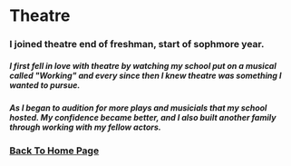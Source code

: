 # Theatre
### I joined theatre end of freshman, start of sophmore year.
##### I first fell in love with theatre by watching my school put on a musical called "Working" and every since then I knew theatre was something I wanted to pursue.
##### As I began to audition for more plays and musicials that my school hosted. My confidence became better, and I also built another family through working with my fellow actors.


### [Back To Home Page](https://trinlanae.github.io/All-About-Trin)
